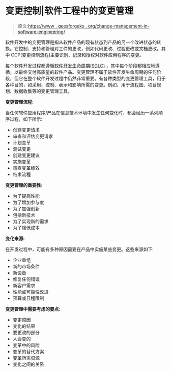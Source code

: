 # 变更控制|软件工程中的变更管理

> 原文:[https://www . geesforgeks . org/change-management-in-software-engineering/](https://www.geeksforgeeks.org/change-management-in-software-engineering/)

软件开发中的变更管理是指从软件产品的现有状态到产品的另一个改进状态的转换。它控制、支持和管理对工件的更改，例如代码更改、过程更改或文档更改。其中 CCP(变更控制流程)主要识别、记录和授权对软件应用程序的变更。

每个软件开发过程都遵循[软件开发生命周期(SDLC)](https://www.geeksforgeeks.org/software-development-life-cycle-sdlc/) ，其中每个阶段都相应地遵循，以最终交付高质量的软件产品。变更管理不属于软件开发生命周期的任何阶段，但它在整个软件开发过程中仍然非常重要。有各种类型的变更管理工具，用于各种目的，如采用、控制、表示和影响所需的变更。例如，用于流程图、项目规划、数据收集等的变更管理工具。

**变更管理流程:**

当任何软件应用程序/产品在信息技术环境中发生任何变化时，都会经历一系列顺序过程，如下所示:

*   创建变更请求
*   审查和评估变更请求
*   计划变革
*   测试变更
*   创建变更建议
*   实施变革
*   审查变革绩效
*   结束流程

**变更管理的重要性:**

*   为了提高性能
*   为了增加参与度
*   为了加强创新
*   包括新技术
*   为了实现新的需求
*   为了降低成本

**变化来源:**

在开发过程中，可能有多种原因需要在产品中实施某些变更。这些来源如下:

*   企业重组
*   新的市场条件
*   新设备
*   修复任何错误
*   新客户需求
*   性能或可靠性改进
*   预算或日程限制

**变更管理中需要考虑的要点:**

*   变更原因
*   变化的结果
*   要更改的部分
*   人会变的
*   变革中的风险
*   变革的替代方案
*   变革所需资源
*   变化之间的关系